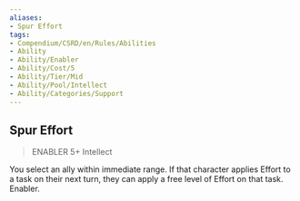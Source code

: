 ```yaml
---
aliases:
- Spur Effort
tags:
- Compendium/CSRD/en/Rules/Abilities
- Ability
- Ability/Enabler
- Ability/Cost/5
- Ability/Tier/Mid
- Ability/Pool/Intellect
- Ability/Categories/Support
---
```


  
## Spur Effort  
>ENABLER 5+  Intellect  
  
You select an ally within immediate range. If that character applies Effort to a task on their next turn, they can apply a free level of Effort on that task. Enabler.
